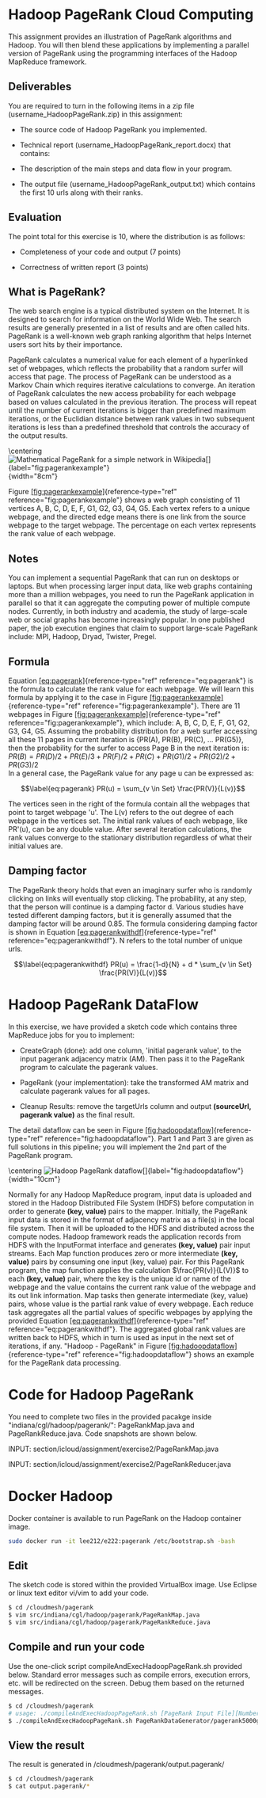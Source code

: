 Hadoop PageRank Cloud Computing
===============================

This assignment provides an illustration of PageRank algorithms and
Hadoop. You will then blend these applications by implementing a
parallel version of PageRank using the programming interfaces of the
Hadoop MapReduce framework.

Deliverables
------------

You are required to turn in the following items in a zip file
(username_HadoopPageRank.zip) in this assignment:

-   The source code of Hadoop PageRank you implemented.

-   Technical report (username_HadoopPageRank_report.docx) that
    contains:

-   The description of the main steps and data flow in your program.

-   The output file (username_HadoopPageRank_output.txt) which
    contains the first 10 urls along with their ranks.

Evaluation
----------

The point total for this exercise is 10, where the distribution is as
follows:

-   Completeness of your code and output (7 points)

-   Correctness of written report (3 points)

What is PageRank?
-----------------

The web search engine is a typical distributed system on the Internet.
It is designed to search for information on the World Wide Web. The
search results are generally presented in a list of results and are
often called hits. PageRank is a well-known web graph ranking algorithm
that helps Internet users sort hits by their importance.

PageRank calculates a numerical value for each element of a hyperlinked
set of webpages, which reflects the probability that a random surfer
will access that page. The process of PageRank can be understood as a
Markov Chain which requires iterative calculations to converge. An
iteration of PageRank calculates the new access probability for each
webpage based on values calculated in the previous iteration. The
process will repeat until the number of current iterations is bigger
than predefined maximum iterations, or the Euclidian distance between
rank values in two subsequent iterations is less than a predefined
threshold that controls the accuracy of the output results.

\centering
![Mathematical PageRank for a simple network in
Wikipedia[]{label="fig:pagerankexample"}](section/icloud/assignment/exercise2/pagerankexample){width="8cm"}

Figure [\[fig:pagerankexample\]](#fig:pagerankexample){reference-type="ref"
reference="fig:pagerankexample"} shows a web graph consisting of 11
vertices A, B, C, D, E, F, G1, G2, G3, G4, G5. Each vertex refers to a
unique webpage, and the directed edge means there is one link from the
source webpage to the target webpage. The percentage on each vertex
represents the rank value of each webpage.

Notes
-----

You can implement a sequential PageRank that can run on desktops or
laptops. But when processing larger input data, like web graphs
containing more than a million webpages, you need to run the PageRank
application in parallel so that it can aggregate the computing power of
multiple compute nodes. Currently, in both industry and academia, the
study of large-scale web or social graphs has become increasingly
popular. In one published paper, the job execution engines that claim to
support large-scale PageRank include: MPI, Hadoop, Dryad, Twister,
Pregel.

Formula
-------

Equation [\[eq:pagerank\]](#eq:pagerank){reference-type="ref"
reference="eq:pagerank"} is the formula to calculate the rank value for
each webpage. We will learn this formula by applying it to the case in
Figure [\[fig:pagerankexample\]](#fig:pagerankexample){reference-type="ref"
reference="fig:pagerankexample"}. There are 11 webpages in
Figure [\[fig:pagerankexample\]](#fig:pagerankexample){reference-type="ref"
reference="fig:pagerankexample"}, which include: A, B, C, D, E, F, G1,
G2, G3, G4, G5. Assuming the probability distribution for a web surfer
accessing all these 11 pages in current iteration is {PR(A), PR(B),
PR(C), \... PR(G5)}, then the probability for the surfer to access Page
B in the next iteration is:\
$PR(B) = PR(D)/2 + PR(E)/3 + PR(F)/2 + PR(C) + PR(G1)/2 + PR(G2)/2 + PR(G3)/2$\
In a general case, the PageRank value for any page u can be expressed
as:

$$\label{eq:pagerank}
PR(u) = \sum_{v \in Set} \frac{PR(V)}{L(v)}$$

The vertices seen in the right of the formula contain all the webpages
that point to target webpage 'u'. The L(v) refers to the out degree of
each webpage in the vertices set. The initial rank values of each
webpage, like PR'(u), can be any double value. After several iteration
calculations, the rank values converge to the stationary distribution
regardless of what their initial values are.

Damping factor
--------------

The PageRank theory holds that even an imaginary surfer who is randomly
clicking on links will eventually stop clicking. The probability, at any
step, that the person will continue is a damping factor d. Various
studies have tested different damping factors, but it is generally
assumed that the damping factor will be around 0.85. The formula
considering damping factor is shown in
Equation [\[eq:pagerankwithdf\]](#eq:pagerankwithdf){reference-type="ref"
reference="eq:pagerankwithdf"}. N refers to the total number of unique
urls.

$$\label{eq:pagerankwithdf}
PR(u) = \frac{1-d}{N} + d * \sum_{v \in Set} \frac{PR(V)}{L(v)}$$

Hadoop PageRank DataFlow
========================

In this exercise, we have provided a sketch code which contains three
MapReduce jobs for you to implement:

-   CreateGraph (done): add one column, 'initial pagerank value', to the
    input pagerank adjacency matrix (AM). Then pass it to the PageRank
    program to calculate the pagerank values.

-   PageRank (your implementation): take the transformed AM matrix and
    calculate pagerank values for all pages.

-   Cleanup Results: remove the targetUrls column and output
    **(sourceUrl, pagerank value)** as the final result.

The detail dataflow can be seen in
Figure [\[fig:hadoopdataflow\]](#fig:hadoopdataflow){reference-type="ref"
reference="fig:hadoopdataflow"}. Part 1 and Part 3 are given as full
solutions in this pipeline; you will implement the 2nd part of the
PageRank program.

\centering
![Hadoop PageRank
dataflow[]{label="fig:hadoopdataflow"}](section/icloud/assignment/exercise2/hadoopdataflow.png){width="10cm"}

Normally for any Hadoop MapReduce program, input data is uploaded and
stored in the Hadoop Distributed File System (HDFS) before computation
in order to generate **(key, value)** pairs to the mapper. Initially,
the PageRank input data is stored in the format of adjacency matrix as a
file(s) in the local file system. Then it will be uploaded to the HDFS
and distributed across the compute nodes. Hadoop framework reads the
application records from HDFS with the InputFormat interface and
generates **(key, value)** pair input streams. Each Map function
produces zero or more intermediate **(key, value)** pairs by consuming
one input (key, value) pair. For this PageRank program, the map function
applies the calculation $\frac{PR(v)}{L(V)}$ to each **(key, value)**
pair, where the key is the unique id or name of the webpage and the
value contains the current rank value of the webpage and its out link
information. Map tasks then generate intermediate (key, value) pairs,
whose value is the partial rank value of every webpage. Each reduce task
aggregates all the partial values of specific webpages by applying the
provided
Equation [\[eq:pagerankwithdf\]](#eq:pagerankwithdf){reference-type="ref"
reference="eq:pagerankwithdf"}. The aggregated global rank values are
written back to HDFS, which in turn is used as input in the next set of
iterations, if any. \"Hadoop - PageRank\" in
Figure [\[fig:hadoopdataflow\]](#fig:hadoopdataflow){reference-type="ref"
reference="fig:hadoopdataflow"} shows an example for the PageRank data
processing.

Code for Hadoop PageRank
========================

You need to complete two files in the provided pacakge inside
\"indiana/cgl/hadoop/pagerank/\": PageRankMap.java and
PageRankReduce.java. Code snapshots are shown below.

INPUT: section/icloud/assignment/exercise2/PageRankMap.java

INPUT: section/icloud/assignment/exercise2/PageRankReducer.java

Docker Hadoop
=============

Docker container is available to run PageRank on the Hadoop container
image.

``` {.bash language="bash"}
sudo docker run -it lee212/e222:pagerank /etc/bootstrap.sh -bash
```

Edit
----

The sketch code is stored within the provided VirtualBox image. Use
Eclipse or linux text editor vi/vim to add your code.

``` {.bash language="bash"}
$ cd /cloudmesh/pagerank
$ vim src/indiana/cgl/hadoop/pagerank/PageRankMap.java
$ vim src/indiana/cgl/hadoop/pagerank/PageRankReduce.java
```

Compile and run your code
-------------------------

Use the one-click script compileAndExecHadoopPageRank.sh provided below.
Standard error messages such as compile errors, execution errors, etc.
will be redirected on the screen. Debug them based on the returned
messages.

``` {.bash language="bash"}
$ cd /cloudmesh/pagerank
# usage: ./compileAndExecHadoopPageRank.sh [PageRank Input File][Number of Urls][Number Of Iterations]
$ ./compileAndExecHadoopPageRank.sh PageRankDataGenerator/pagerank5000g50.input.0 5000 1
```

View the result
---------------

The result is generated in /cloudmesh/pagerank/output.pagerank/

``` {.bash language="bash"}
$ cd /cloudmesh/pagerank
$ cat output.pagerank/*
```
